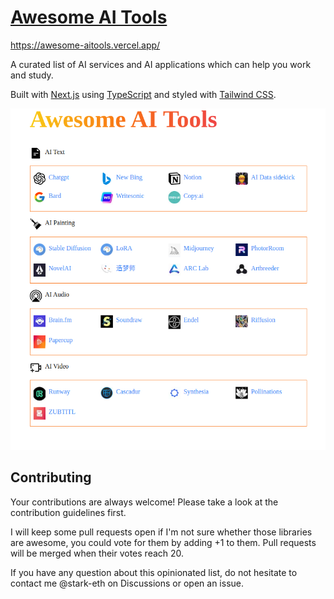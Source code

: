 # [Awesome AI Tools](https://awesome-aitools.vercel.app/)

https://awesome-aitools.vercel.app/ 

A  curated list of AI services and AI applications which can help you work and study.

Built with [Next.js](https://beta.nextjs.org/docs) using [TypeScript](https://www.typescriptlang.org/) and styled with [Tailwind CSS](https://tailwindcss.com/).

![aitools](./public/screen.png)

## Contributing
Your contributions are always welcome! Please take a look at the contribution guidelines first.

I will keep some pull requests open if I'm not sure whether those libraries are awesome, you could vote for them by adding +1 to them. Pull requests will be merged when their votes reach 20.

If you have any question about this opinionated list, do not hesitate to contact me @stark-eth on Discussions or open an issue.